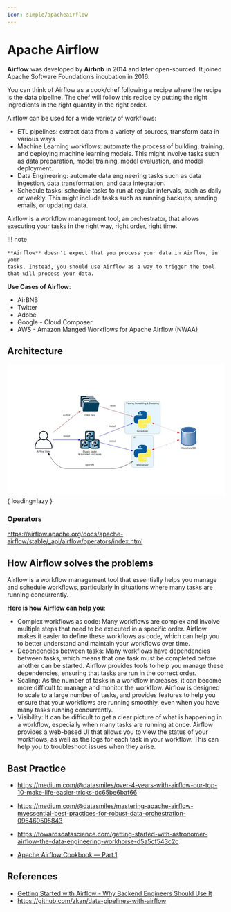 ```yaml
---
icon: simple/apacheairflow
---
```


# Apache Airflow

**Airflow** was developed by **Airbnb** in 2014 and later open-sourced.
It joined Apache Software Foundation’s incubation in 2016.

You can think of Airflow as a cook/chef following a recipe where the recipe is
the data pipeline. The chef will follow this recipe by putting the right
ingredients in the right quantity in the right order.

Airflow can be used for a wide variety of workflows:

- ETL pipelines: extract data from a variety of sources, transform data in various ways
- Machine Learning workflows: automate the process of building, training, and deploying machine learning models. This might involve tasks such as data preparation, model training, model evaluation, and model deployment.
- Data Engineering: automate data engineering tasks such as data ingestion, data transformation, and data integration.
- Schedule tasks: schedule tasks to run at regular intervals, such as daily or weekly. This might include tasks such as running backups, sending emails, or updating data.

Airflow is a workflow management tool, an orchestrator, that allows executing
your tasks in the right way, right order, right time.

!!! note

    **Airflow** doesn't expect that you process your data in Airflow, in your
    tasks. Instead, you should use Airflow as a way to trigger the tool
    that will process your data.

**Use Cases of Airflow**:

- AirBNB
- Twitter
- Adobe
- Google - Cloud Composer
- AWS - Amazon Manged Workflows for Apache Airflow (NWAA)

## Architecture

![Airflow Architecture Overview](img/airflow-architecture-overview.png){ loading=lazy }

### Operators

https://airflow.apache.org/docs/apache-airflow/stable/_api/airflow/operators/index.html

## How Airflow solves the problems

Airflow is a workflow management tool that essentially helps you manage
and schedule workflows, particularly in situations
where many tasks are running concurrently.

**Here is how Airflow can help you**:

- Complex workflows as code: Many workflows are complex and involve multiple steps that need to be executed in a specific order. Airflow makes it easier to define these workflows as code, which can help you to better understand and maintain your workflows over time.
- Dependencies between tasks: Many workflows have dependencies between tasks, which means that one task must be completed before another can be started. Airflow provides tools to help you manage these dependencies, ensuring that tasks are run in the correct order.
- Scaling: As the number of tasks in a workflow increases, it can become more difficult to manage and monitor the workflow. Airflow is designed to scale to a large number of tasks, and provides features to help you ensure that your workflows are running smoothly, even when you have many tasks running concurrently.
- Visibility: It can be difficult to get a clear picture of what is happening in a workflow, especially when many tasks are running at once. Airflow provides a web-based UI that allows you to view the status of your workflows, as well as the logs for each task in your workflow. This can help you to troubleshoot issues when they arise.

## Bast Practice

- https://medium.com/@datasmiles/over-4-years-with-airflow-our-top-10-make-life-easier-tricks-dc65be6baf66
- https://medium.com/@datasmiles/mastering-apache-airflow-myessential-best-practices-for-robust-data-orchestration-095460505843
- https://towardsdatascience.com/getting-started-with-astronomer-airflow-the-data-engineering-workhorse-d5a5cf543c2c

- [Apache Airflow Cookbook — Part.1](https://medium.com/towardsdev/apache-airflow-cookbook-part-1-1444bb7047b6)

## References

- [Getting Started with Airflow - Why Backend Engineers Should Use It](https://levelup.gitconnected.com/getting-started-with-airflow-why-backend-engineers-should-use-it-731a68e3c05f)
- https://github.com/zkan/data-pipelines-with-airflow
